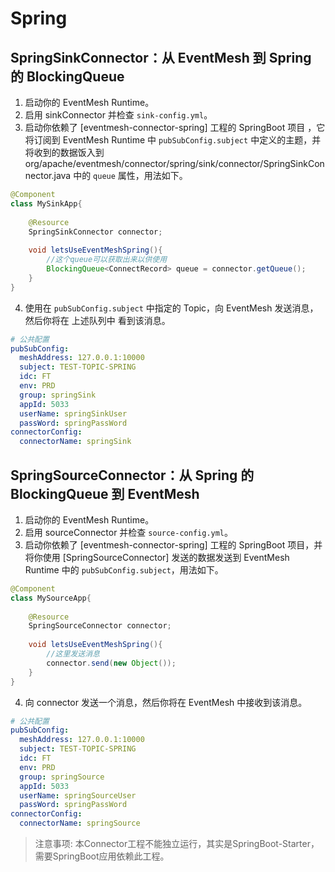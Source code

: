 # Spring

## SpringSinkConnector：从 EventMesh 到 Spring 的 BlockingQueue

1. 启动你的 EventMesh Runtime。
2. 启用 sinkConnector 并检查 `sink-config.yml`。
3. 启动你依赖了 [eventmesh-connector-spring] 工程的 SpringBoot 项目 ，它将订阅到 EventMesh Runtime 中 `pubSubConfig.subject` 中定义的主题，并将收到的数据饭入到 org/apache/eventmesh/connector/spring/sink/connector/SpringSinkConnector.java 中的 `queue` 属性，用法如下。

```java
@Component
class MySinkApp{
    
    @Resource
    SpringSinkConnector connector;
    
    void letsUseEventMeshSpring(){
        //这个queue可以获取出来以供使用
        BlockingQueue<ConnectRecord> queue = connector.getQueue();
    }
}
```

4. 使用在 `pubSubConfig.subject` 中指定的 Topic，向 EventMesh 发送消息，然后你将在 上述队列中 看到该消息。

```yaml
# 公共配置
pubSubConfig:
  meshAddress: 127.0.0.1:10000
  subject: TEST-TOPIC-SPRING
  idc: FT
  env: PRD
  group: springSink
  appId: 5033
  userName: springSinkUser
  passWord: springPassWord
connectorConfig:
  connectorName: springSink
```

## SpringSourceConnector：从 Spring 的 BlockingQueue 到 EventMesh

1. 启动你的 EventMesh Runtime。
2. 启用 sourceConnector 并检查 `source-config.yml`。 
3. 启动你依赖了 [eventmesh-connector-spring] 工程的 SpringBoot 项目，并将你使用 [SpringSourceConnector] 发送的数据发送到 EventMesh Runtime 中的 `pubSubConfig.subject`，用法如下。 

```java
@Component
class MySourceApp{
    
    @Resource
    SpringSourceConnector connector;
    
    void letsUseEventMeshSpring(){
        //这里发送消息
        connector.send(new Object());
    }
}
```

4. 向 connector 发送一个消息，然后你将在 EventMesh 中接收到该消息。

```yaml
# 公共配置
pubSubConfig:
  meshAddress: 127.0.0.1:10000
  subject: TEST-TOPIC-SPRING
  idc: FT
  env: PRD
  group: springSource
  appId: 5033
  userName: springSourceUser
  passWord: springPassWord
connectorConfig:
  connectorName: springSource
```

>注意事项: 本Connector工程不能独立运行，其实是SpringBoot-Starter，需要SpringBoot应用依赖此工程。
